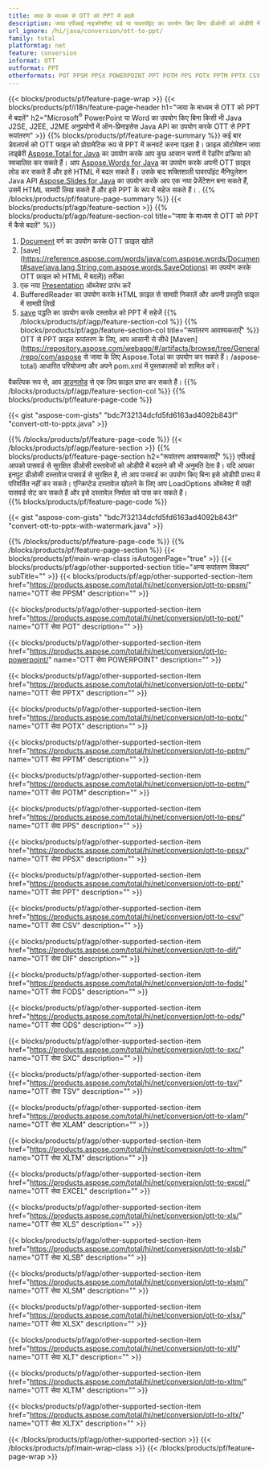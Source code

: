 ```yaml
---
title: जावा के माध्यम से OTT को PPT में बदलें
description: जावा एपीआई माइक्रोसॉफ्ट वर्ड या पावरपॉइंट का उपयोग किए बिना डीओसी को ओडीपी में निर्यात करने के लिए
url_ignore: /hi/java/conversion/ott-to-ppt/
family: total
platformtag: net
feature: conversion
informat: OTT
outformat: PPT
otherformats: POT PPSM PPSX POWERPOINT PPT POTM PPS POTX PPTM PPTX CSV DIF FODS ODS SXC TSV XLAM XLTM EXCEL XLS XLSB XLSM XLSX XLT XLTM XLTX
---
```

{{< blocks/products/pf/feature-page-wrap >}}
{{< blocks/products/pf/i18n/feature-page-header h1="जावा के माध्यम से OTT को PPT में बदलें" h2="Microsoft<sup>&reg;</sup> PowerPoint या Word का उपयोग किए बिना किसी भी Java J2SE, J2EE, J2ME अनुप्रयोगों में ऑन-प्रिमाइसेस Java API का उपयोग करके OTT से PPT रूपांतरण" >}}
{{% blocks/products/pf/feature-page-summary %}}
कई बार डेवलपर्स को OTT फाइल को प्रोग्रामेटिक रूप से PPT में कनवर्ट करना पड़ता है। फ़ाइल ऑटोमेशन जावा लाइब्रेरी [Aspose.Total for Java](https://products.aspose.com/total/java/) का उपयोग करके आप कुछ आसान चरणों में रेंडरिंग प्रक्रिया को स्वचालित कर सकते हैं। आप [Aspose.Words for Java](https://products.aspose.com/words/java/) का उपयोग करके अपनी OTT फ़ाइल लोड कर सकते हैं और इसे HTML में बदल सकते हैं। उसके बाद शक्तिशाली पावरपॉइंट मैनिपुलेशन Java API [Aspose.Slides for Java](https://products.aspose.com/slides/java/) का उपयोग करके आप एक नया प्रेजेंटेशन बना सकते हैं, उसमें HTML सामग्री लिख सकते हैं और इसे PPT के रूप में सहेज सकते हैं। .
{{% /blocks/products/pf/feature-page-summary  %}}
{{< blocks/products/pf/agp/feature-section >}}
{{% blocks/products/pf/agp/feature-section-col title="जावा के माध्यम से OTT को PPT में कैसे बदलें" %}}
1. [Document](https://reference.aspose.com/words/java/com.aspose.words/Document) वर्ग का उपयोग करके OTT फ़ाइल खोलें
2. [save](https://reference.aspose.com/words/java/com.aspose.words/Document#save(java.lang.String,com.aspose.words.SaveOptions) का उपयोग करके OTT फ़ाइल को HTML में बदलें)) तरीका
3. एक नया [Presentation](https://reference.aspose.com/slides/java/com.aspose.slides/Presentation) ऑब्जेक्ट प्रारंभ करें
5. BufferedReader का उपयोग करके HTML फ़ाइल से सामग्री निकालें और अपनी प्रस्तुति फ़ाइल में सामग्री लिखें
6. [save](https://reference.aspose.com/slides/java/com.aspose.slides/Presentation#save-java.io.OutputStream-int-) पद्धति का उपयोग करके दस्तावेज़ को PPT में सहेजें
{{% /blocks/products/pf/agp/feature-section-col %}}
{{% blocks/products/pf/agp/feature-section-col title="रूपांतरण आवश्यकताएँ" %}}
OTT से PPT फ़ाइल रूपांतरण के लिए, आप आसानी से सीधे [Maven](https://repository.aspose.com/webapp/#/artifacts/browse/tree/General/repo/com/aspose से जावा के लिए Aspose.Total का उपयोग कर सकते हैं। /aspose-total) आधारित परियोजना और अपने pom.xml में पुस्तकालयों को शामिल करें।

वैकल्पिक रूप से, आप [डाउनलोड](https://downloads.aspose.com/total/java) से एक ज़िप फ़ाइल प्राप्त कर सकते हैं।
{{% /blocks/products/pf/agp/feature-section-col %}}
{{% blocks/products/pf/feature-page-code %}}

{{< gist "aspose-com-gists" "bdc7f32134dcfd5fd6163ad4092b843f" "convert-ott-to-pptx.java" >}}


{{% /blocks/products/pf/feature-page-code %}}
{{< /blocks/products/pf/agp/feature-section >}}
{{% blocks/products/pf/feature-page-section  h2="रूपांतरण आवश्यकताएँ" %}}
एपीआई आपको पासवर्ड से सुरक्षित डीओसी दस्तावेजों को ओडीपी में बदलने की भी अनुमति देता है। यदि आपका इनपुट डीओसी दस्तावेज़ पासवर्ड से सुरक्षित है, तो आप पासवर्ड का उपयोग किए बिना इसे ओडीपी प्रारूप में परिवर्तित नहीं कर सकते। एन्क्रिप्टेड दस्तावेज़ खोलने के लिए आप LoadOptions ऑब्जेक्ट में सही पासवर्ड सेट कर सकते हैं और इसे दस्तावेज़ निर्माता को पास कर सकते हैं।  
{{% blocks/products/pf/feature-page-code %}}

{{< gist "aspose-com-gists" "bdc7f32134dcfd5fd6163ad4092b843f" "convert-ott-to-pptx-with-watermark.java" >}}

{{% /blocks/products/pf/feature-page-code  %}}
{{% /blocks/products/pf/feature-page-section %}}
{{< blocks/products/pf/main-wrap-class isAutogenPage="true" >}}
{{< blocks/products/pf/agp/other-supported-section title="अन्य रूपांतरण विकल्प" subTitle="" >}}
{{< blocks/products/pf/agp/other-supported-section-item href="https://products.aspose.com/total/hi/net/conversion/ott-to-ppsm/" name="OTT सेवा PPSM" description="" >}}

{{< blocks/products/pf/agp/other-supported-section-item href="https://products.aspose.com/total/hi/net/conversion/ott-to-pot/" name="OTT सेवा POT" description="" >}}

{{< blocks/products/pf/agp/other-supported-section-item href="https://products.aspose.com/total/hi/net/conversion/ott-to-powerpoint/" name="OTT सेवा POWERPOINT" description="" >}}

{{< blocks/products/pf/agp/other-supported-section-item href="https://products.aspose.com/total/hi/net/conversion/ott-to-pptx/" name="OTT सेवा PPTX" description="" >}}

{{< blocks/products/pf/agp/other-supported-section-item href="https://products.aspose.com/total/hi/net/conversion/ott-to-potx/" name="OTT सेवा POTX" description="" >}}

{{< blocks/products/pf/agp/other-supported-section-item href="https://products.aspose.com/total/hi/net/conversion/ott-to-pptm/" name="OTT सेवा PPTM" description="" >}}

{{< blocks/products/pf/agp/other-supported-section-item href="https://products.aspose.com/total/hi/net/conversion/ott-to-potm/" name="OTT सेवा POTM" description="" >}}

{{< blocks/products/pf/agp/other-supported-section-item href="https://products.aspose.com/total/hi/net/conversion/ott-to-pps/" name="OTT सेवा PPS" description="" >}}

{{< blocks/products/pf/agp/other-supported-section-item href="https://products.aspose.com/total/hi/net/conversion/ott-to-ppsx/" name="OTT सेवा PPSX" description="" >}}

{{< blocks/products/pf/agp/other-supported-section-item href="https://products.aspose.com/total/hi/net/conversion/ott-to-ppt/" name="OTT सेवा PPT" description="" >}}

{{< blocks/products/pf/agp/other-supported-section-item href="https://products.aspose.com/total/hi/net/conversion/ott-to-csv/" name="OTT सेवा CSV" description="" >}}

{{< blocks/products/pf/agp/other-supported-section-item href="https://products.aspose.com/total/hi/net/conversion/ott-to-dif/" name="OTT सेवा DIF" description="" >}}

{{< blocks/products/pf/agp/other-supported-section-item href="https://products.aspose.com/total/hi/net/conversion/ott-to-fods/" name="OTT सेवा FODS" description="" >}}

{{< blocks/products/pf/agp/other-supported-section-item href="https://products.aspose.com/total/hi/net/conversion/ott-to-ods/" name="OTT सेवा ODS" description="" >}}

{{< blocks/products/pf/agp/other-supported-section-item href="https://products.aspose.com/total/hi/net/conversion/ott-to-sxc/" name="OTT सेवा SXC" description="" >}}

{{< blocks/products/pf/agp/other-supported-section-item href="https://products.aspose.com/total/hi/net/conversion/ott-to-tsv/" name="OTT सेवा TSV" description="" >}}

{{< blocks/products/pf/agp/other-supported-section-item href="https://products.aspose.com/total/hi/net/conversion/ott-to-xlam/" name="OTT सेवा XLAM" description="" >}}

{{< blocks/products/pf/agp/other-supported-section-item href="https://products.aspose.com/total/hi/net/conversion/ott-to-xltm/" name="OTT सेवा XLTM" description="" >}}

{{< blocks/products/pf/agp/other-supported-section-item href="https://products.aspose.com/total/hi/net/conversion/ott-to-excel/" name="OTT सेवा EXCEL" description="" >}}

{{< blocks/products/pf/agp/other-supported-section-item href="https://products.aspose.com/total/hi/net/conversion/ott-to-xls/" name="OTT सेवा XLS" description="" >}}

{{< blocks/products/pf/agp/other-supported-section-item href="https://products.aspose.com/total/hi/net/conversion/ott-to-xlsb/" name="OTT सेवा XLSB" description="" >}}

{{< blocks/products/pf/agp/other-supported-section-item href="https://products.aspose.com/total/hi/net/conversion/ott-to-xlsm/" name="OTT सेवा XLSM" description="" >}}

{{< blocks/products/pf/agp/other-supported-section-item href="https://products.aspose.com/total/hi/net/conversion/ott-to-xlsx/" name="OTT सेवा XLSX" description="" >}}

{{< blocks/products/pf/agp/other-supported-section-item href="https://products.aspose.com/total/hi/net/conversion/ott-to-xlt/" name="OTT सेवा XLT" description="" >}}

{{< blocks/products/pf/agp/other-supported-section-item href="https://products.aspose.com/total/hi/net/conversion/ott-to-xltm/" name="OTT सेवा XLTM" description="" >}}

{{< blocks/products/pf/agp/other-supported-section-item href="https://products.aspose.com/total/hi/net/conversion/ott-to-xltx/" name="OTT सेवा XLTX" description="" >}}


{{< /blocks/products/pf/agp/other-supported-section >}}
{{< /blocks/products/pf/main-wrap-class >}}
{{< /blocks/products/pf/feature-page-wrap >}}